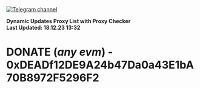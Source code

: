 [![Telegram channel](https://img.shields.io/endpoint?url=https://runkit.io/damiankrawczyk/telegram-badge/branches/master?url=https://t.me/n4z4v0d)](https://t.me/n4z4v0d) 

**Dynamic Updates Proxy List with Proxy Checker**  
**Last Updated: 18.12.23 13:32**

# DONATE (_any evm_) - 0xDEADf12DE9A24b47Da0a43E1bA70B8972F5296F2
